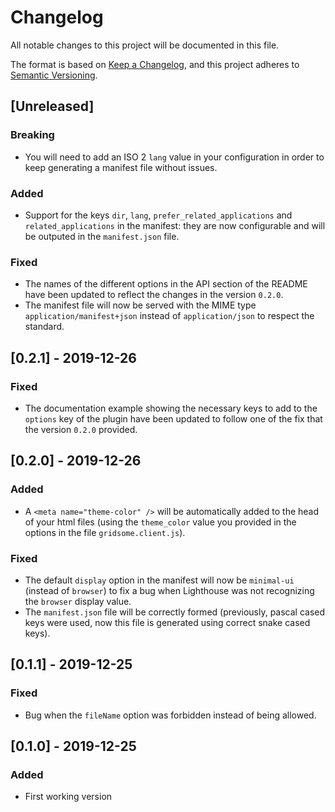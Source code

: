 # Changelog

All notable changes to this project will be documented in this file.

The format is based on [Keep a Changelog](https://keepachangelog.com/en/1.0.0/),
and this project adheres to [Semantic Versioning](https://semver.org/spec/v2.0.0.html).

## [Unreleased]

### Breaking

-   You will need to add an ISO 2 `lang` value in your configuration in order to keep generating a manifest file without issues.

### Added

-   Support for the keys `dir`, `lang`, `prefer_related_applications` and `related_applications` in the manifest: they are now configurable and will be outputed in the `manifest.json` file.

### Fixed

-   The names of the different options in the API section of the README have been updated to reflect the changes in the version `0.2.0`.
-   The manifest file will now be served with the MIME type `application/manifest+json` instead of `application/json` to respect the standard.

## [0.2.1] - 2019-12-26

### Fixed

-   The documentation example showing the necessary keys to add to the `options` key of the plugin have been updated to follow one of the fix that the version `0.2.0` provided.

## [0.2.0] - 2019-12-26

### Added

-   A `<meta name="theme-color" />` will be automatically added to the head of your html files (using the `theme_color` value you provided in the options in the file `gridsome.client.js`).

### Fixed

-   The default `display` option in the manifest will now be `minimal-ui` (instead of `browser`) to fix a bug when Lighthouse was not recognizing the `browser` display value.
-   The `manifest.json` file will be correctly formed (previously, pascal cased keys were used, now this file is generated using correct snake cased keys).

## [0.1.1] - 2019-12-25

### Fixed

-   Bug when the `fileName` option was forbidden instead of being allowed.

## [0.1.0] - 2019-12-25

### Added

-   First working version
